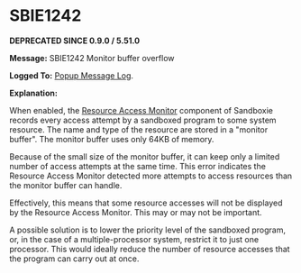 # SBIE1242

**DEPRECATED SINCE 0.9.0 / 5.51.0**

**Message:** SBIE1242 Monitor buffer overflow

**Logged To:** [Popup Message Log](PopupMessageLog.md).

**Explanation:**

When enabled, the [Resource Access Monitor](ResourceAccessMonitor.md) component of Sandboxie records every access attempt by a sandboxed program to some system resource. The name and type of the resource are stored in a "monitor buffer". The monitor buffer uses only 64KB of memory.

Because of the small size of the monitor buffer, it can keep only a limited number of access attempts at the same time. This error indicates the Resource Access Monitor detected more attempts to access resources than the monitor buffer can handle.

Effectively, this means that some resource accesses will not be displayed by the Resource Access Monitor. This may or may not be important.

A possible solution is to lower the priority level of the sandboxed program, or, in the case of a multiple-processor system, restrict it to just one processor. This would ideally reduce the number of resource accesses that the program can carry out at once.
